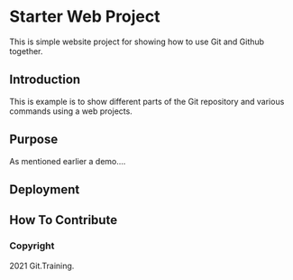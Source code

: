 # Starter Web Project

This is simple website project for showing how to use Git and Github together.

## Introduction

This is example is to show different parts of the Git repository and various commands using a web projects. 

## Purpose

As mentioned earlier a demo....

## Deployment

## How To Contribute

### Copyright 

2021 Git.Training.